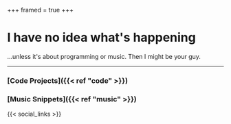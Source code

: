 +++
framed = true
+++

# I have no idea what's happening 
...unless it's about programming or music. Then I might be your guy.

---

### [Code Projects]({{< ref "code" >}})
### [Music Snippets]({{< ref "music" >}})


{{< social_links >}}
